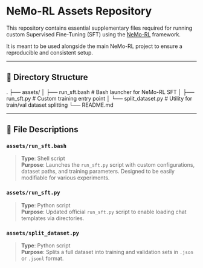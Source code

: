 # NeMo-RL Assets Repository

This repository contains essential supplementary files required for running custom Supervised Fine-Tuning (SFT) using the [NeMo-RL](https://github.com/NVIDIA/nemo-rl) framework.

It is meant to be used alongside the main NeMo-RL project to ensure a reproducible and consistent setup.

---

## 📂 Directory Structure

.
├── assets/
│   ├── run_sft.bash           # Bash launcher for NeMo-RL SFT
│   ├── run_sft.py             # Custom training entry point
│   └── split_dataset.py       # Utility for train/val dataset splitting
└── README.md

---

## 📄 File Descriptions

### `assets/run_sft.bash`
> **Type**: Shell script  
> **Purpose**: Launches the `run_sft.py` script with custom configurations, dataset paths, and training parameters. Designed to be easily modifiable for various experiments.

### `assets/run_sft.py`
> **Type**: Python script  
> **Purpose**: Updated official `run_sft.py` script to enable loading chat templates via directories.

### `assets/split_dataset.py`
> **Type**: Python script  
> **Purpose**: Splits a full dataset into training and validation sets in `.json` or `.jsonl` format.
